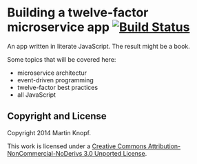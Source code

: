 Building a twelve-factor microservice app [![Build Status](https://secure.travis-ci.org/Horsed/12-factor-microservice-app.png)](http://travis-ci.org/Horsed/12-factor-microservice-app)
=========================================

An app written in literate JavaScript. The result might be a book.

Some topics that will be covered here:

* microservice architectur
* event-driven programming
* twelve-factor best practices
* all JavaScript

## Copyright and License

Copyright 2014 Martin Knopf.

This work is licensed under a [Creative Commons Attribution-NonCommercial-NoDerivs 3.0 Unported License](http://creativecommons.org/licenses/by-nc-nd/3.0/).